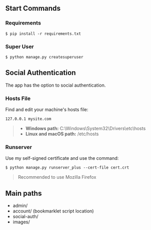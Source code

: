 ## Start Commands

### Requirements

```
$ pip install -r requirements.txt
```

### Super User

```
$ python manage.py createsuperuser
```

## Social Authentication

The app has the option to social authentication.

### Hosts File

Find and edit your machine's hosts file:

```
127.0.0.1 mysite.com
```

> - **Windows path:** C:\Windows\System32\Drivers\etc\hosts
> - **Linux and macOS path:** /etc/hosts

### Runserver

Use my self-signed certificate and use the command:

```
$ python manage.py runserver_plus --cert-file cert.crt
```

> Recommended to use Mozilla Firefox

## Main paths

- admin/
- account/ (bookmarklet script location)
- social-auth/
- images/
